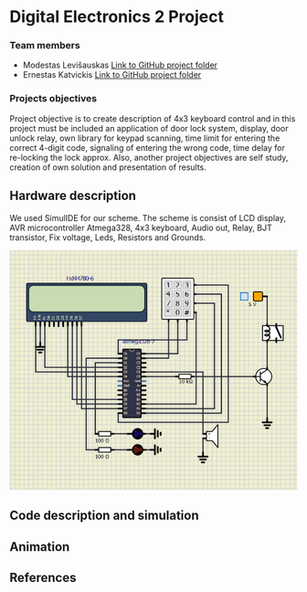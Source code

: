 # Digital Electronics 2 Project
### Team members

- Modestas Levišauskas [Link to GitHub project folder](https://github.com/ErnestasKatvickis/Digital-electronics-2/tree/master/Labs)
- Ernestas Katvickis [Link to GitHub project folder](https://github.com/ErnestasKatvickis/Digital-electronics-2/tree/master/Project/Project)

### Projects objectives

Project objective is to create description of 4x3 keyboard control and in this project must be included an application of door lock system, display, door unlock relay, own library for keypad scanning, time limit for entering the correct 4-digit code, signaling of entering the wrong code, time delay for re-locking the lock approx. Also, another project objectives are self study, creation of own solution and presentation of results.

## Hardware description

We used SimulIDE for our scheme. The scheme is consist of LCD display, AVR microcontroller Atmega328, 4x3 keyboard, Audio out, Relay, BJT transistor, Fix voltage, Leds, Resistors and Grounds. 

![Scheme](https://github.com/ErnestasKatvickis/Digital-electronics-2/blob/master/Project/Project/Scheme.png)

## Code description and simulation



## Animation



## References

